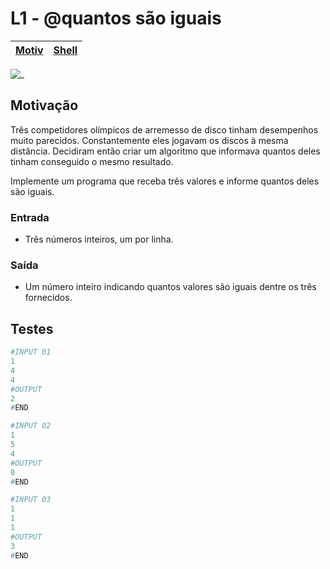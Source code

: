 # L1 - @quantos são iguais

[Motiv](#motivação) | [Shell](#shell)
-- | -- 

![_](cover.jpg)

## Motivação

Três competidores olímpicos de arremesso de disco tinham desempenhos muito parecidos. Constantemente eles jogavam os discos à mesma distância. Decidiram então criar um algoritmo que informava quantos deles tinham conseguido o mesmo resultado.

Implemente um programa que receba três valores e informe quantos deles são iguais.

### Entrada

- Três números inteiros, um por linha.

### Saída

- Um número inteiro indicando quantos valores são iguais dentre os três fornecidos.

## Testes

``` py
#INPUT 01
1
4
4
#OUTPUT
2
#END
```

```py
#INPUT 02
1
5
4
#OUTPUT
0
#END
```

```py
#INPUT 03
1
1
1
#OUTPUT
3
#END
```

